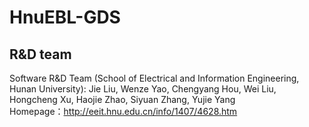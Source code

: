 # HnuEBL-GDS
## R&D team <br>
Software R&D Team (School of Electrical and Information Engineering, Hunan University): Jie Liu, Wenze Yao, Chengyang Hou, Wei Liu, Hongcheng Xu, Haojie Zhao, Siyuan Zhang, Yujie Yang <br>
Homepage：http://eeit.hnu.edu.cn/info/1407/4628.htm
